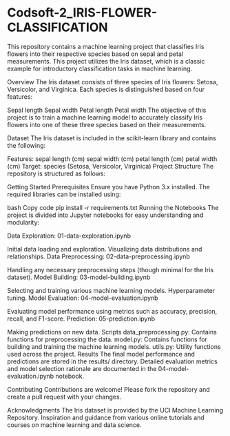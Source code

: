 # Codsoft-2_IRIS-FLOWER-CLASSIFICATION
This repository contains a machine learning project that classifies Iris flowers into their respective species based on sepal and petal measurements. This project utilizes the Iris dataset, which is a classic example for introductory classification tasks in machine learning.

Overview
The Iris dataset consists of three species of Iris flowers: Setosa, Versicolor, and Virginica. Each species is distinguished based on four features:

Sepal length
Sepal width
Petal length
Petal width
The objective of this project is to train a machine learning model to accurately classify Iris flowers into one of these three species based on their measurements.

Dataset
The Iris dataset is included in the scikit-learn library and contains the following:

Features:
sepal length (cm)
sepal width (cm)
petal length (cm)
petal width (cm)
Target:
species (Setosa, Versicolor, Virginica)
Project Structure
The repository is structured as follows:


Getting Started
Prerequisites
Ensure you have Python 3.x installed. The required libraries can be installed using:

bash
Copy code
pip install -r requirements.txt
Running the Notebooks
The project is divided into Jupyter notebooks for easy understanding and modularity:

Data Exploration: 01-data-exploration.ipynb

Initial data loading and exploration.
Visualizing data distributions and relationships.
Data Preprocessing: 02-data-preprocessing.ipynb

Handling any necessary preprocessing steps (though minimal for the Iris dataset).
Model Building: 03-model-building.ipynb

Selecting and training various machine learning models.
Hyperparameter tuning.
Model Evaluation: 04-model-evaluation.ipynb

Evaluating model performance using metrics such as accuracy, precision, recall, and F1-score.
Prediction: 05-prediction.ipynb

Making predictions on new data.
Scripts
data_preprocessing.py: Contains functions for preprocessing the data.
model.py: Contains functions for building and training the machine learning models.
utils.py: Utility functions used across the project.
Results
The final model performance and predictions are stored in the results/ directory. Detailed evaluation metrics and model selection rationale are documented in the 04-model-evaluation.ipynb notebook.

Contributing
Contributions are welcome! Please fork the repository and create a pull request with your changes.


Acknowledgments
The Iris dataset is provided by the UCI Machine Learning Repository.
Inspiration and guidance from various online tutorials and courses on machine learning and data science.
